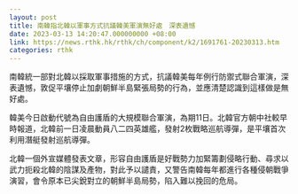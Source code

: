 ```yaml
---
layout: post
title: 南韓指北韓以軍事方式抗議韓美軍演無好處　深表遺憾
date: 2023-03-13 14:20:47.000000000 +08:00
link: https://news.rthk.hk/rthk/ch/component/k2/1691761-20230313.htm
categories: rthk
---
```


南韓統一部對北韓以採取軍事措施的方式，抗議韓美每年例行防禦式聯合軍演，深表遺憾，敦促平壤停止加劇朝鮮半島緊張局勢的行為，並應清楚認識到這樣做是無好處。

韓美今日啟動代號為自由護盾的大規模聯合軍演，為期11日。北韓官方朝中社較早時報道，北韓前一日凌晨動員八二四英雄艦，發射2枚戰略巡航導彈，是平壤首次利用潛艇發射巡航導彈。

北韓一個外宣媒體發表文章，形容自由護盾是好戰勢力加緊籌劃侵略行動、尋求以武力扼殺北韓的陰謀及產物，對此予以譴責，又警告南韓每年都進行各種侵朝戰爭演習，會令原本已尖銳對立的朝鮮半島局勢，陷入難以挽回的危局。
